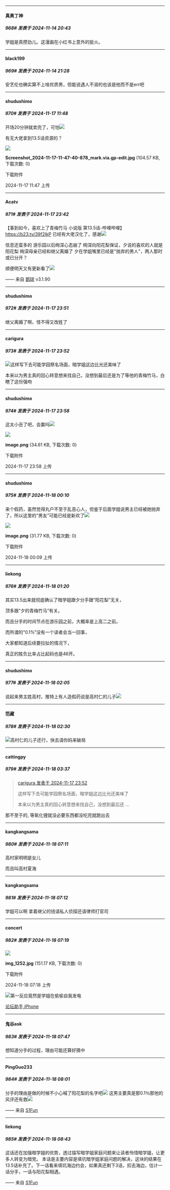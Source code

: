 ﻿
*****

####  真奥丁神  
##### 968#       发表于 2024-11-14 20:43

学姐是真攒劲儿。这漫画在小红书上意外的挺火。


*****

####  black199  
##### 969#       发表于 2024-11-14 21:28

安艺伦也确实算不上啥优质男，但能说遇人不淑的也该是他而不是err吧


*****

####  shudushimo  
##### 970#       发表于 2024-11-17 11:48

开场20分钟就卖完了，可怕<img src="https://static.saraba1st.com/image/smiley/face2017/244.gif" referrerpolicy="no-referrer">

有无大佬拿到13.5话资源的？

<img src="https://img.saraba1st.com/forum/202411/17/114758me1fqfcw777jqzrc.jpg" referrerpolicy="no-referrer">

<strong>Screenshot_2024-11-17-11-47-40-878_mark.via.gp-edit.jpg</strong> (104.57 KB, 下载次数: 0)

下载附件

2024-11-17 11:47 上传


*****

####  Acatv  
##### 971#       发表于 2024-11-17 23:42

【事到如今，喜欢上了青梅竹马 小说版 第13.5话-哔哩哔哩】 https://b23.tv/39f2IkP
已经有大佬汉化了，感谢<img src="https://static.saraba1st.com/image/smiley/face2017/075.png" referrerpolicy="no-referrer">

信息还蛮多的
游乐园以后绚深心态崩了
绚深向阳花梨保证，夕说的喜欢的人就是阳花梨
绚深母亲已经和继父离婚了
夕在学姐嘴里已经是"抛弃的男人"，两人那时或已分开？

顺便明天又有更新看了<img src="https://static.saraba1st.com/image/smiley/face2017/067.png" referrerpolicy="no-referrer">

—— 来自 [鹅球](https://www.pgyer.com/GcUxKd4w) v3.1.90


*****

####  shudushimo  
##### 972#       发表于 2024-11-17 23:51

继父离婚了啊，怪不得又改姓了

*****

####  carigura  
##### 973#       发表于 2024-11-17 23:52

<img src="https://static.saraba1st.com/image/smiley/face2017/067.png" referrerpolicy="no-referrer">这样写下去可能学园祭名场面，暗学姐这边比光还美味了

本来以为男主真的回心转意想来找自己，没想到最后还是为了等他的青梅竹马，白瞎了这份强吻


*****

####  shudushimo  
##### 974#       发表于 2024-11-17 23:58

这太小丑了吧，会赢吗<img src="https://static.saraba1st.com/image/smiley/face2017/076.png" referrerpolicy="no-referrer">

<img src="https://img.saraba1st.com/forum/202411/17/235825crh9i066e0ei9309.png" referrerpolicy="no-referrer">

<strong>image.png</strong> (34.61 KB, 下载次数: 0)

下载附件

2024-11-17 23:58 上传


*****

####  shudushimo  
##### 975#       发表于 2024-11-18 00:10

来个假药，虽然觉得丸户不至于乱恶心人，但鉴于后面学姐说男主已经被她抛弃了，所以这里的“男友”可能已经是新欢了<img src="https://static.saraba1st.com/image/smiley/face2017/067.png" referrerpolicy="no-referrer">

<img src="https://img.saraba1st.com/forum/202411/18/000930miw660xhk6036k10.png" referrerpolicy="no-referrer">

<strong>image.png</strong> (31.77 KB, 下载次数: 0)

下载附件

2024-11-18 00:09 上传


*****

####  liekong  
##### 976#       发表于 2024-11-18 01:20

其实13.5出来就彻底确认了暗学姐跟夕分手跟“阳花梨”无关，

顶多跟“夕的青梅竹马”有关。

而且分手的时间节点在游乐园之前，大概率是上高二之前。

而所谓的“0.1%”没有一个读者会当一回事，

大家都知道后续要拉扯的情况下，

真正的胜负比率占比起码也是46开。


*****

####  shudushimo  
##### 977#       发表于 2024-11-18 02:05

说起来男主姓高村，推特上有人造假药说是高村仁的儿子<img src="https://static.saraba1st.com/image/smiley/face2017/034.png" referrerpolicy="no-referrer">


*****

####  笵藏  
##### 978#       发表于 2024-11-18 02:30

<img src="https://static.saraba1st.com/image/smiley/face2017/067.png" referrerpolicy="no-referrer">高村仁的儿子还行，快去请你妈来破局


*****

####  cattingpy  
##### 979#       发表于 2024-11-18 03:37

<blockquote><a href="httphttps://bbs.saraba1st.com/2b/forum.php?mod=redirect&amp;goto=findpost&amp;pid=66717499&amp;ptid=2194890" target="_blank">carigura 发表于 2024-11-17 23:52</a>

这样写下去可能学园祭名场面，暗学姐这边比光还美味了

本来以为男主真的回心转意想来找自己，没想到最后还 ...</blockquote>
那不至于的, 等氧化锂就没必要东西都没吃完就跑出去


*****

####  kangkangsama  
##### 980#       发表于 2024-11-18 07:11

高村家明明是女儿

而且叫高村夏海

*****

####  kangkangsama  
##### 981#       发表于 2024-11-18 07:12

学姐可以啊 拿着继父的钱请私人侦探还请律师打官司


*****

####  concert  
##### 982#       发表于 2024-11-18 07:19

<img src="https://img.saraba1st.com/forum/202411/18/071850pzfjhzwq16sb68se.jpg" referrerpolicy="no-referrer">

<strong>img_1252.jpg</strong> (151.17 KB, 下载次数: 0)

下载附件

2024-11-18 07:18 上传

<img src="https://static.saraba1st.com/image/smiley/face2017/002.png" referrerpolicy="no-referrer">第一反应竟然是学姐在偷偷自我发电

[论坛助手,iPhone](https://bbs.saraba1st.com/2b/forum.php?mod=viewthread&amp;tid=2029836)


*****

####  鬼谷ask  
##### 983#       发表于 2024-11-18 07:47

想知道分手的过程，理由可能还算好猜中


*****

####  PingGuo233  
##### 984#       发表于 2024-11-18 08:01

分手的理由是做的时候不小心喊了阳花梨的名字吧<img src="https://static.saraba1st.com/image/smiley/face2017/067.png" referrerpolicy="no-referrer">
这男主要真是那0.1％那他的风评还有救<img src="https://static.saraba1st.com/image/smiley/face2017/067.png" referrerpolicy="no-referrer">

—— 来自 [S1Fun](https://s1fun.koalcat.com)


*****

####  liekong  
##### 985#       发表于 2024-11-18 08:43

这话还在加强暗学姐的优势，透过描写暗学姐家庭问题来让读者怜惜暗学姐，让更多人转变为暗党。
本话是主要内容是填坑暗学姐家庭问题的解决，这块的结果在13.5话补充了。下一话看来填坑海边约会，如果真还剩下3话，扣去海边，估计一话分手，一话与阳花梨相遇。

—— 来自 [S1Fun](https://s1fun.koalcat.com)

